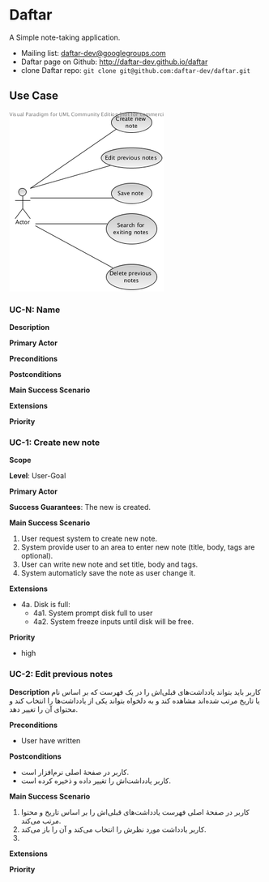 Daftar
======

A Simple note-taking application.

* Mailing list: daftar-dev@googlegroups.com
* Daftar page on Github: http://daftar-dev.github.io/daftar
* clone Daftar repo: `git clone git@github.com:daftar-dev/daftar.git`

## Use Case
![UseCaseDiagram](usecase.png)



### UC-N: Name

**Description**

**Primary Actor**

**Preconditions**

**Postconditions**

**Main Success Scenario**

**Extensions**

**Priority**



### UC-1: Create new note

**Scope**

**Level**: User-Goal

**Primary Actor**

**Success Guarantees**: The new is created.

**Main Success Scenario**

1. User request system to create new note.
2. System provide user to an area to enter new note (title, body, tags are optional).
3. User can write new note and set title, body and tags.
4. System automaticly save the note as user change it.

**Extensions**

* 4a. Disk is full:
	* 4a1. System prompt disk full to user
	* 4a2. System freeze inputs until disk will be free.

**Priority**
* high



### UC-2: Edit previous notes

**Description**
کاربر باید بتواند یادداشت‌های قبلی‌اش را در یک فهرست که بر اساس نام یا تاریخ مرتب شده‌اند مشاهده کند و به دلخواه بتواند یکی از یادداشت‌ها را انتخاب کند و محتوای آن را تغییر دهد.

**Preconditions**
* User have written 

**Postconditions**
* کاربر در صفحهٔ اصلی نرم‌افزار است.
* کاربر یادداشت‌اش را تغییر داده و ذخیره کرده است.

**Main Success Scenario**
1. کاربر در صفحهٔ اصلی فهرست یادداشت‌های قبلی‌اش را بر اساس تاریخ و محتوا مرتب می‌کند.
2. کاربر یادداشت مورد نظرش را انتخاب می‌کند و آن را باز می‌کند.
3. 

**Extensions**

**Priority**
